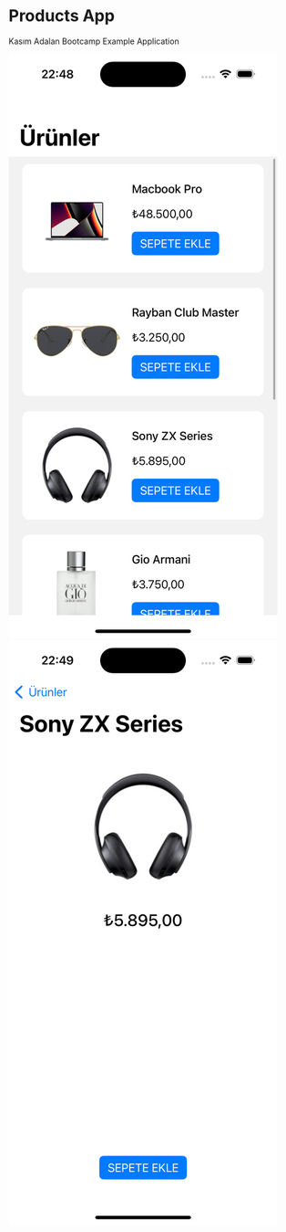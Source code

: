 # Products App
Kasım Adalan Bootcamp Example Application

![enter image description here](https://raw.githubusercontent.com/fatihgumus59/ProductsApp/main/screen1.png)
![enter image description here](https://raw.githubusercontent.com/fatihgumus59/ProductsApp/main/screen2.png)
